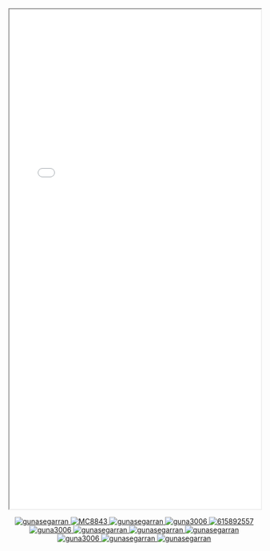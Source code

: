 <iframe src="./assets/index.html" width="100%" height="1000px"></iframe>
<p align="center">
 <a href="https://gunasegarran.me" target="blank">
    <img src="https://img.shields.io/badge/gunasegarran-DC143C?style=for-the-badge&logo=gitpod&logoColor=white" alt="gunasegarran" />
</a>
<a href="https://www.thecn.com/MC8843" target="_blank">
    <img src="https://img.shields.io/badge/Course Networking-%230056D2.svg?style=for-the-badge&logo=Coursera&logoColor=white" alt="MC8843"  />
</a>
<a href="https://linkedin.com/in/gunasegarran" target="_blank">
    <img src="https://img.shields.io/badge/LinkedIn-0077B5?style=for-the-badge&logo=linkedin&logoColor=white" alt="gunasegarran"/>
</a>
<a href="https://www.hackerrank.com/profile/guna3006" target="_blank">
    <img src="https://img.shields.io/badge/-Hackerrank-2EC866?style=for-the-badge&logo=HackerRank&logoColor=white" alt="guna3006" />
</a>
<a href="https://hyperskill.org/profile/615892557" target="_blank">
    <img src="https://img.shields.io/badge/Hyperskill-000000?style=for-the-badge&logo=jetbrains&logoColor=white" alt="615892557"/>
</a>
<a href="https://www.datacamp.com/portfolio/guna3006" target="_blank">
    <img src="https://img.shields.io/badge/Datacamp-05192D?style=for-the-badge&logo=datacamp&logoColor=03E860" alt="guna3006" />
</a>
<a href="https://www.coursera.org/learner/gunasegarran" target="_blank">
    <img src="https://img.shields.io/badge/Coursera-%230056D2.svg?style=for-the-badge&logo=Coursera&logoColor=white" alt="gunasegarran"  />
    </a>
<a href="https://www.freecodecamp.org/gunasegarran" target="_blank">
    <img src="https://img.shields.io/badge/Freecodecamp-%23123.svg?&style=for-the-badge&logo=freecodecamp&logoColor=green" alt="gunasegarran"  />
</a>
<a href="https://www.cloudskillsboost.google/public_profiles/612744d5-3b9b-4026-9fd3-03836f5c5cd1" target="_blank">
    <img src="https://img.shields.io/badge/cloud skills boost-%234285F4.svg?style=for-the-badge&logo=google-cloud&logoColor=white" alt="gunasegarran"  />
</a>
<a href="https://hub.docker.com/u/guna3006" target="_blank">
    <img src="https://img.shields.io/badge/docker-%230db7ed.svg?style=for-the-badge&logo=docker&logoColor=white" alt="guna3006"  />
</a>
<a href="https://sgq.io/Vxci290" target="_blank">
    <img src="https://img.shields.io/badge/accredible-%23220052.svg?style=for-the-badge&logo=adonisjs&logoColor=white" alt="gunasegarran"  />
</a>
<a href="https://www.credly.com/users/gunasegarran-magadevan/badges" target="_blank">
    <img src="https://img.shields.io/badge/credly-%23F46800.svg?style=for-the-badge&logo=codingninjas&logoColor=white" alt="gunasegarran"  />
</a>
</p>

